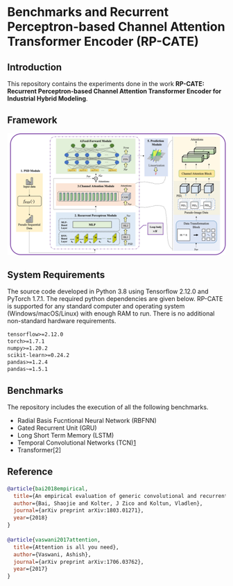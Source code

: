 # Benchmarks and Recurrent Perceptron-based Channel Attention Transformer Encoder (RP-CATE)
## Introduction
This repository contains the experiments done in the work __RP-CATE: Recurrent Perceptron-based Channel Attention Transformer Encoder for Industrial Hybrid Modeling__.  

## Framework
![RP-CATE framework](https://github.com/SpriteAndMango/RP-CATE/blob/master/RP_CATE/picture/RP-CATE.jpg)

## System Requirements
The source code developed in Python 3.8 using Tensorflow 2.12.0 and PyTorch 1.7.1. The required python dependencies are given below. RP-CATE is supported for any standard computer and operating system (Windows/macOS/Linux) with enough RAM to run. There is no additional non-standard hardware requirements.

```
tensorflow>=2.12.0
torch>=1.7.1
numpy>=1.20.2
scikit-learn>=0.24.2
pandas>=1.2.4
pandas~=1.5.1
```

## Benchmarks
The repository includes the execution of all the following benchmarks.
* Radial Basis Fucntional Neural Network (RBFNN)
* Gated Recurrent Unit (GRU)
* Long Short Term Memory (LSTM)
* Temporal Convolutional Networks (TCN)[1](https://arxiv.org/abs/1803.01271)
* Transformer[2]


## Reference

```bibtex
@article{bai2018empirical,
  title={An empirical evaluation of generic convolutional and recurrent networks for sequence modeling},
  author={Bai, Shaojie and Kolter, J Zico and Koltun, Vladlen},
  journal={arXiv preprint arXiv:1803.01271},
  year={2018}
}

@article{vaswani2017attention,
  title={Attention is all you need},
  author={Vaswani, Ashish},
  journal={arXiv preprint arXiv:1706.03762},
  year={2017}
}


